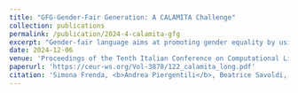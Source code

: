 ```yaml
---
title: "GFG-Gender-Fair Generation: A CALAMITA Challenge"
collection: publications
permalink: /publication/2024-4-calamita-gfg
excerpt: "Gender-fair language aims at promoting gender equality by using terms and expressions that include all identities and avoid reinforcing gender stereotypes. Implementing gender-fair strategies is particularly challenging in heavily gender-marked languages, such as Italian. To address this, the Gender-Fair Generation challenge intends to help shift toward gender-fair language in written communication. The challenge, designed to assess and monitor the recognition and generation of gender-fair language in both mono- and cross-lingual scenarios, includes three tasks: (1) the detection of gendered expressions in Italian sentences, (2) the reformulation of gendered expressions into gender-fair alternatives, and (3) the generation of gender-fair language in automatic translation from English to Italian. The challenge relies on three different annotated datasets: the GFL-it corpus, which contains Italian texts extracted from administrative documents provided by the University of Brescia; GeNTE, a bilingual test set for gender-neutral rewriting and translation built upon a subset of the Europarl dataset; and Neo-GATE, a bilingual test set designed to assess the use of non-binary neomorphemes in Italian for both fair formulation and translation tasks. Finally, each task is evaluated with specific metrics: average of F1-score obtained by means of BERTScore computed on each entry of the datasets for task 1, an accuracy measured with a gender-neutral classifier, and a coverage-weighted accuracy for tasks 2 and 3."
date: 2024-12-06
venue: 'Proceedings of the Tenth Italian Conference on Computational Linguistics (CLiC-it 2024)'
paperurl: 'https://ceur-ws.org/Vol-3878/122_calamita_long.pdf'
citation: 'Simona Frenda, <b>Andrea Piergentili</b>, Beatrice Savoldi, Marco Madeddu, Martina Rosola, Silvia Casola, Chiara Ferrando, Viviana Patti, Matteo Negri, and Luisa Bentivogli. 2024. GFG - Gender-Fair Generation: A CALAMITA Challenge. In Proceedings of the Tenth Italian Conference on Computational Linguistics (CLiC-it 2024). CEUR Workshop Proceedings.'
---
```

